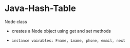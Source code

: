 # Java-Hash-Table
Node class
 *  creates a Node object using get and set methods
 *     instance vairables: Fname, Lname, phone, email, next
